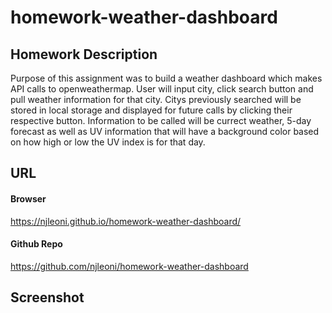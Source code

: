# homework-weather-dashboard

## Homework Description

Purpose of this assignment was to build a weather dashboard which makes API calls to openweathermap. User will input city, click search button and pull weather information for that city. Citys previously searched will be stored in local storage and displayed for future calls by clicking their respective button. Information to be called will be currect weather, 5-day forecast as well as UV information that will have a background color based on how high or low the UV index is for that day.

## URL

#### Browser

https://njleoni.github.io/homework-weather-dashboard/

#### Github Repo

https://github.com/njleoni/homework-weather-dashboard

## Screenshot
